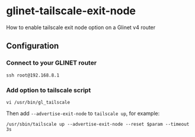 # glinet-tailscale-exit-node
How to enable tailscale exit node option on a Glinet v4 router

## Configuration
### Connect to your GLINET router
```
ssh root@192.168.8.1
```

### Add option to tailscale script
```
vi /usr/bin/gl_tailscale
```

Then add `--advertise-exit-node` to `tailscale up`, for example:
```
/usr/sbin/tailscale up --advertise-exit-node --reset $param --timeout 3s
```
